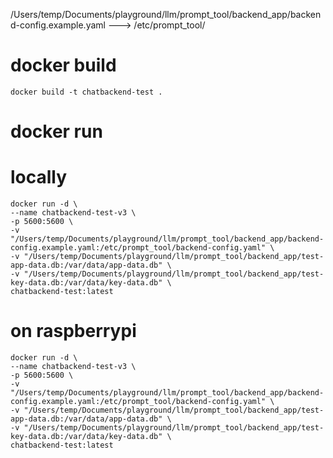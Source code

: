 /Users/temp/Documents/playground/llm/prompt_tool/backend_app/backend-config.example.yaml ---> /etc/prompt_tool/
# docker build
```
docker build -t chatbackend-test .
```

# docker run
# locally
```
docker run -d \
--name chatbackend-test-v3 \
-p 5600:5600 \
-v "/Users/temp/Documents/playground/llm/prompt_tool/backend_app/backend-config.example.yaml:/etc/prompt_tool/backend-config.yaml" \
-v "/Users/temp/Documents/playground/llm/prompt_tool/backend_app/test-app-data.db:/var/data/app-data.db" \
-v "/Users/temp/Documents/playground/llm/prompt_tool/backend_app/test-key-data.db:/var/data/key-data.db" \
chatbackend-test:latest
```
# on raspberrypi
```
docker run -d \
--name chatbackend-test-v3 \
-p 5600:5600 \
-v "/Users/temp/Documents/playground/llm/prompt_tool/backend_app/backend-config.example.yaml:/etc/prompt_tool/backend-config.yaml" \
-v "/Users/temp/Documents/playground/llm/prompt_tool/backend_app/test-app-data.db:/var/data/app-data.db" \
-v "/Users/temp/Documents/playground/llm/prompt_tool/backend_app/test-key-data.db:/var/data/key-data.db" \
chatbackend-test:latest
```